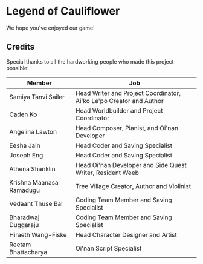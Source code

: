 # Legend of Cauliflower

We hope you've enjoyed our game!

## Credits

Special thanks to all the hardworking people who made this project possible:

| Member | Job |
| -------- | -------- |
| Samiya Tanvi Sailer | Head Writer and Project Coordinator, Ai'ko Le'po Creator and Author |
| Caden Ko | Head Worldbuilder and Project Coordinator |
| Angelina Lawton | Head Composer, Pianist, and Oi'nan Developer |
| Eesha Jain | Head Coder and Saving Specialist |
| Joseph Eng | Head Coder and Saving Specialist |
| Athena Shanklin | Head Oi'nan Developer and Side Quest Writer, Resident Weeb |
| Krishna Maanasa Ramadugu | Tree Village Creator, Author and Violinist |
| Vedaant Thuse Bal | Coding Team Member and Saving Specialist |
| Bharadwaj Duggaraju | Coding Team Member and Saving Specialist |
| Hiraeth Wang-Fiske | Head Character Designer and Artist |
| Reetam Bhattacharya | Oi'nan Script Specialist |